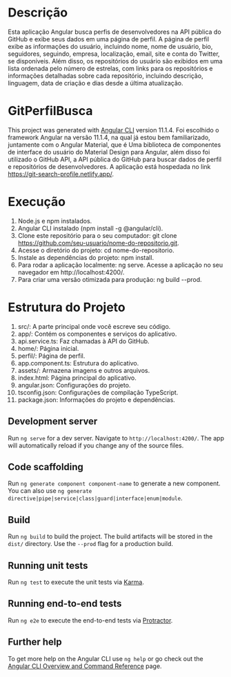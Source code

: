
# Descrição

Esta aplicação Angular busca perfis de desenvolvedores na API pública do GitHub e exibe seus dados em uma página de perfil. 
A página de perfil exibe as informações do usuário, incluindo nome, nome de usuário, bio, seguidores, seguindo, empresa, localização, email, site e conta do Twitter, se disponíveis. 
Além disso, os repositórios do usuário são exibidos em uma lista ordenada pelo número de estrelas, com links para os repositórios e informações detalhadas sobre cada repositório, 
incluindo descrição, linguagem, data de criação e dias desde a última atualização.

# GitPerfilBusca

This project was generated with [Angular CLI](https://github.com/angular/angular-cli) version 11.1.4.
Foi escolhido o framework Angular na versão 11.1.4, na qual já estou bem familiarizado, juntamente com o Angular Material, que é Uma biblioteca de componentes de 
interface do usuário do Material Design para Angular, além disso foi utilizado o GitHub API, a API pública do GitHub para buscar dados de perfil e repositórios de desenvolvedores.
A aplicação está hospedada no link https://git-search-profile.netlify.app/.

# Execução

1. Node.js e npm instalados.
2. Angular CLI instalado (npm install -g @angular/cli).
3. Clone este repositório para o seu computador: git clone https://github.com/seu-usuario/nome-do-repositorio.git.
4. Acesse o diretório do projeto: cd nome-do-repositorio.
5. Instale as dependências do projeto: npm install.
6. Para rodar a aplicação localmente: ng serve. Acesse a aplicação no seu navegador em http://localhost:4200/.
7. Para criar uma versão otimizada para produção: ng build --prod.

# Estrutura do Projeto

1. src/: A parte principal onde você escreve seu código.
2. app/: Contém os componentes e serviços do aplicativo.
3. api.service.ts: Faz chamadas à API do GitHub.
4. home/: Página inicial.
5. perfil/: Página de perfil.
6. app.component.ts: Estrutura do aplicativo.
7. assets/: Armazena imagens e outros arquivos.
8. index.html: Página principal do aplicativo.
9. angular.json: Configurações do projeto.
10. tsconfig.json: Configurações de compilação TypeScript.
11. package.json: Informações do projeto e dependências.

## Development server

Run `ng serve` for a dev server. Navigate to `http://localhost:4200/`. The app will automatically reload if you change any of the source files.

## Code scaffolding

Run `ng generate component component-name` to generate a new component. You can also use `ng generate directive|pipe|service|class|guard|interface|enum|module`.

## Build

Run `ng build` to build the project. The build artifacts will be stored in the `dist/` directory. Use the `--prod` flag for a production build.

## Running unit tests

Run `ng test` to execute the unit tests via [Karma](https://karma-runner.github.io).

## Running end-to-end tests

Run `ng e2e` to execute the end-to-end tests via [Protractor](http://www.protractortest.org/).

## Further help

To get more help on the Angular CLI use `ng help` or go check out the [Angular CLI Overview and Command Reference](https://angular.io/cli) page.
